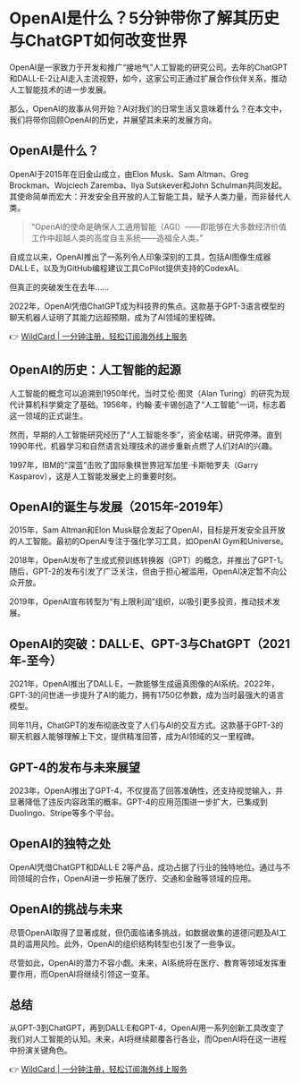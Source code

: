 # OpenAI是什么？5分钟带你了解其历史与ChatGPT如何改变世界

OpenAI是一家致力于开发和推广“接地气”人工智能的研究公司。去年的ChatGPT和DALL-E-2让AI走入主流视野，如今，这家公司正通过扩展合作伙伴关系，推动人工智能技术的进一步发展。

那么，OpenAI的故事从何开始？AI对我们的日常生活又意味着什么？在本文中，我们将带你回顾OpenAI的历史，并展望其未来的发展方向。



## OpenAI是什么？

OpenAI于2015年在旧金山成立，由Elon Musk、Sam Altman、Greg Brockman、Wojciech Zaremba、Ilya Sutskever和John Schulman共同发起。其使命简单而宏大：开发安全且开放的人工智能工具，赋予人类力量，而非替代人类。

> “OpenAI的使命是确保人工通用智能（AGI）——即能够在大多数经济价值工作中超越人类的高度自主系统——造福全人类。”

自成立以来，OpenAI推出了一系列令人印象深刻的工具，包括AI图像生成器DALL·E，以及为GitHub编程建议工具CoPilot提供支持的CodexAI。

但真正的突破发生在去年……

2022年，OpenAI凭借ChatGPT成为科技界的焦点。这款基于GPT-3语言模型的聊天机器人证明了其能力远超预期，成为了AI领域的里程碑。

👉 [WildCard | 一分钟注册，轻松订阅海外线上服务](https://bbtdd.com/WildCard)

## OpenAI的历史：人工智能的起源

人工智能的概念可以追溯到1950年代，当时艾伦·图灵（Alan Turing）的研究为现代计算机科学奠定了基础。1956年，约翰·麦卡锡创造了“人工智能”一词，标志着这一领域的正式诞生。

然而，早期的人工智能研究经历了“人工智能冬季”，资金枯竭，研究停滞。直到1990年代，机器学习和自然语言处理技术的进步重新点燃了人们对AI的兴趣。

1997年，IBM的“深蓝”击败了国际象棋世界冠军加里·卡斯帕罗夫（Garry Kasparov），这是人工智能发展史上的重要时刻。

## OpenAI的诞生与发展（2015年-2019年）

2015年，Sam Altman和Elon Musk联合发起了OpenAI，目标是开发安全且开放的人工智能。最初的OpenAI专注于强化学习工具，如OpenAI Gym和Universe。

2018年，OpenAI发布了生成式预训练转换器（GPT）的概念，并推出了GPT-1。随后，GPT-2的发布引发了广泛关注，但由于担心被滥用，OpenAI决定暂不向公众开放。

2019年，OpenAI宣布转型为“有上限利润”组织，以吸引更多投资，推动技术发展。

## OpenAI的突破：DALL·E、GPT-3与ChatGPT（2021年-至今）

2021年，OpenAI推出了DALL·E，一款能够生成逼真图像的AI系统。2022年，GPT-3的问世进一步提升了AI的能力，拥有1750亿参数，成为当时最强大的语言模型。

同年11月，ChatGPT的发布彻底改变了人们与AI的交互方式。这款基于GPT-3的聊天机器人能够理解上下文，提供精准回答，成为AI领域的又一里程碑。

## GPT-4的发布与未来展望

2023年，OpenAI推出了GPT-4，不仅提高了回答准确性，还支持视觉输入，并显著降低了违反内容政策的概率。GPT-4的应用范围进一步扩大，已集成到Duolingo、Stripe等多个平台。



## OpenAI的独特之处

OpenAI凭借ChatGPT和DALL·E 2等产品，成功占据了行业的独特地位。通过与不同领域的合作，OpenAI进一步拓展了医疗、交通和金融等领域的应用。

## OpenAI的挑战与未来

尽管OpenAI取得了显著成就，但仍面临诸多挑战，如数据收集的道德问题及AI工具的滥用风险。此外，OpenAI的组织结构转型也引发了一些争议。

尽管如此，OpenAI的潜力不容小觑。未来，AI系统将在医疗、教育等领域发挥重要作用，而OpenAI将继续引领这一变革。

## 总结

从GPT-3到ChatGPT，再到DALL·E和GPT-4，OpenAI用一系列创新工具改变了我们对人工智能的认知。未来，AI将继续颠覆各行各业，而OpenAI将在这一进程中扮演关键角色。

👉 [WildCard | 一分钟注册，轻松订阅海外线上服务](https://bbtdd.com/WildCard)